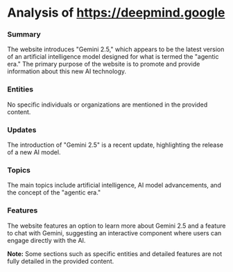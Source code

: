 # Analysis of https://deepmind.google

### Summary
The website introduces "Gemini 2.5," which appears to be the latest version of an artificial intelligence model designed for what is termed the "agentic era." The primary purpose of the website is to promote and provide information about this new AI technology.

### Entities
No specific individuals or organizations are mentioned in the provided content.

### Updates
The introduction of "Gemini 2.5" is a recent update, highlighting the release of a new AI model.

### Topics
The main topics include artificial intelligence, AI model advancements, and the concept of the "agentic era."

### Features
The website features an option to learn more about Gemini 2.5 and a feature to chat with Gemini, suggesting an interactive component where users can engage directly with the AI.

**Note:** Some sections such as specific entities and detailed features are not fully detailed in the provided content.
